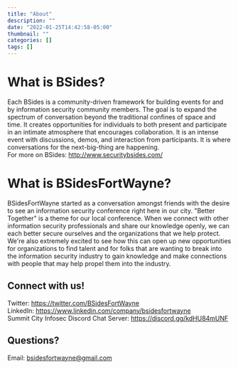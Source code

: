 ```yaml
---
title: "About"
description: ""
date: "2022-01-25T14:42:58-05:00"
thumbnail: ""
categories: []
tags: []
---
```

# What is BSides?  
Each BSides is a community-driven framework for building events for and by information security community members.  The goal is to expand the spectrum of conversation beyond the traditional confines of space and time.  It creates opportunities for individuals to both present and participate in an intimate atmosphere that encourages collaboration. It is an intense event with discussions, demos, and interaction from participants. It is where conversations for the next-big-thing are happening.  
For more on BSides: http://www.securitybsides.com/

# What is BSidesFortWayne?  
BSidesFortWayne started as a conversation amongst friends with the desire to see an information security conference right here in our city. "Better Together" is a theme for our local conference. When we connect with other information security professionals and share our knowledge openly, we can each better secure ourselves and the organizations that we help protect. We're also extremely excited to see how this can open up new opportunities for organizations to find talent and for folks that are wanting to break into the information security industry to gain knowledge and make connections with people that may help propel them into the industry.


## Connect with us!  
Twitter: https://twitter.com/BSidesFortWayne  
LinkedIn: https://www.linkedin.com/company/bsidesfortwayne  
Summit City Infosec Discord Chat Server: https://discord.gg/kdHU84mUNF  
  
## Questions?  
Email: bsidesfortwayne@gmail.com  

<!--more-->
